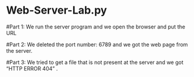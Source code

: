 # Web-Server-Lab.py

#Part 1:
We run the server program and we open the browser and put the URL





#Part 2: 
We deleted the port number: 6789 and we got the web page from the server.  








#Part 3:
We tried to get a file that is not present at the server and we got “HTTP ERROR 404” .

